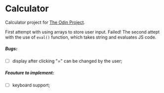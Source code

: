 # Calculator

Calculator project for [The Odin Project](https://www.theodinproject.com/courses/web-development-101/lessons/calculator).

First attempt with using arrays to store user input. Failed!
The second attept with the use of `eval()` function, which takes string and evaluates JS code.

##### Bugs:
- [ ] display after clicking "=" can be changed by the user;

##### Feauture to implement:
- [ ] keyboard support;